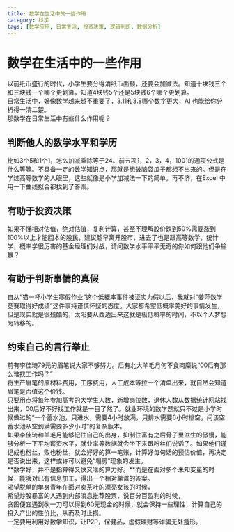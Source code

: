 ```yaml
---
title: 数学在生活中的一些作用
category: 科学
tags: [数学应用, 日常生活, 投资决策, 逻辑判断, 数据分析]
---
```

# 数学在生活中的一些作用

以前纸币盛行的时代，小学生要分得清纸币面额，还要会加减法。知道十块钱三个和三块钱一个哪个更划算，知道4块钱5个还是5块钱6个哪个更划算。  
日常生活中，好像数学越来越不重要了，3.11和3.8哪个数字更大，AI 也能给你分析得一清二楚。  
那数学在日常生活中有些什么作用呢？  
## 判断他人的数学水平和学历
比如3个5和1个1，怎么加减乘除等于24。前五项1，2，3，4，1001的通项公式是什么等等。不具备一定的数学知识点，那就是想破脑袋瓜子都想不出来的。但是在学过高等数学的人眼里，这些就像是小学加减法一下的简单。再不济，在Excel 中用一下曲线拟合都找到了答案。  
## 有助于投资决策
如果不懂相对估值，绝对估值，复利计算，甚至不理解股价跌到50%需要涨到100%以上才能回本的股民，建议趁早离开股市，进去了也是跟高等数学，统计学，概率学很厉害的基金经理们对战，请问数学水平平平无奇的你如何跟他们争输赢？  
## 有助于判断事情的真假
自从“猫一杯小学生寒假作业”这个低概率事件被证实为假以后，我就对“姜萍数学竞赛取得好成绩”这件事持谨慎怀疑的态度。大家都希望低概率美好的事情发生，但是现实就是很残酷的，太阳要从西边出来这就是极低概率的时间，不以个人梦想为转移的。
## 约束自己的言行举止
前有李佳琦79元的眉笔说大家不够努力。后有北大羊毛月何不食肉糜说“00后有那么难找工作吗？”  
将生产眉笔的原材料费用，工序费用，人工成本等拉一个清单出来，就自然会知道眉笔是否值这个价钱。  
只要用点将每年参加高考的大学生人数，新增岗位数，退休人数从数据统计网站找出来，00后好不好找工作就是一目了然了。就业环境的数学题就只不过是小学时候做过的“一个蓄水池，只进水，需要4小时放满，只排水需要6小时排空，问该空蓄水池从空到满需要多少小时”的复杂版本。   
如果李佳琦和羊毛月能够记住自己的出身，抑制住富有之后骨子里滋生的傲慢，能够分析一下平均薪资水平，就业率等数据就会坐下来跟粉丝们说话了。如果他们谨记成也粉丝，败也粉丝，就会好好的算一笔账，计算好每句话的预估价值，再决定是否说出来，这样或许可以避免“塌房”现象的发生。  
**数学好，并不是指算得又快又准的算力好。**而是在面对多个未知变量的时候，能够对已有信息加工，得出一个相对靠谱的答案。  
渴望脱单的单身青年在面对卖茶叶的漂亮女孩的时候，  
希望炒股暴富的人遇到内部消息推荐股票，说百分百盈利的时候，  
贪图便宜遇到砍一刀可以得到60元现金的时候，就会保持一些理性，计算自己的投入产出的性价比，从而及时止损。  
一定要用利用好数学知识，让P2P，保健品，虚假理财等诈骗无处遁形。

